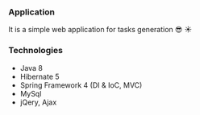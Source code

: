 ### Application
It is a simple web application for tasks generation :sunglasses: :sunny:

### Technologies
- Java 8
- Hibernate 5
- Spring Framework  4 (DI & IoC, MVC)
- MySql
- jQery, Ajax
